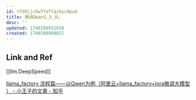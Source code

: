 ```yaml
---
id: tfd9jjc8w7feftqzbyc0pud
title: 微调Qwen2_5_VL
desc: ''
updated: 1740209931650
created: 1740209908837
---
```




## Link and Ref
[[llm.DeepSpeed]]

[llama_factory 流程篇——以Qwen为例（阿里云+llama_factory+lora微调大模型 ） - 小王子的文章 - 知乎](https://zhuanlan.zhihu.com/p/714707824)
